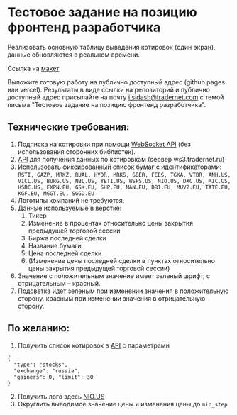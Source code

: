 # Тестовое задание на позицию фронтенд разработчика

Реализовать основную таблицу выведения котировок (один экран), данные обновляются в реальном времени.

Ссылка на [макет](https://www.figma.com/file/OUF55VkUIG31gJNMGRXp2s/Test-work)

Выложите готовую работу на публично доступный адрес (github pages или vercel).
Результаты в виде ссылки на репозиторий и публично доступный адрес присылайте на почту i.sidash@tradernet.com c темой письма "Тестовое задание на позицию фронтенд разработчика".

## Технические требования:
1. Подписка на котировки при помощи [WebSocket API](https://developer.mozilla.org/en-US/docs/Web/API/WebSockets_API) (без использования сторонних библиотек).
2. [API](https://tradernet.ru/tradernet-api/quotes-get-changes) для получения данных по котировкам (сервер ws3.tradernet.ru)
3. Использовать фиксированный список бумаг с идентификаторами:   ```RSTI, GAZP, MRKZ, RUAL, HYDR, MRKS, SBER, FEES, TGKA, VTBR, ANH.US, VICL.US, BURG.US, NBL.US, YETI.US, WSFS.US, NIO.US, DXC.US, MIC.US, HSBC.US, EXPN.EU, GSK.EU, SHP.EU, MAN.EU, DB1.EU, MUV2.EU, TATE.EU, KGF.EU, MGGT.EU, SGGD.EU```
4. Логотипы компаний не требуются.
5. Данные используемые в верстке:
    1. Тикер
    2. Изменение в процентах относительно цены закрытия предыдущей торговой сессии
    3. Биржа последней сделки
    4. Название бумаги
    5. Цена последней сделки
    6. (Изменение цены последней сделки в пунктах относительно цены закрытия предыдущей торговой сессии)
6. Значение с положительным значение имеет зеленый шрифт, с отрицательным – красный.
7. Подсветка идет зеленым при изменении значения в положительную сторону, красным при изменении значения в отрицательную сторону.

## По желанию:
1. Получить список котировок в [API](https://tradernet.ru/tradernet-api/quotes-get-top-securities) с параметрами
```
{
  "type": "stocks",
  "exchange": "russia",
  "gainers": 0, "limit": 30
}
```
2. Получить лого здесь [NIO.US](https://tradernet.ru/logos/get-logo-by-ticker?ticker=nio.us)
3. Округлить выводимое значение цены и изменения цены до ```min_step```
